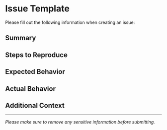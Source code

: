 # Issue Template

Please fill out the following information when creating an issue:

## Summary

<!-- Briefly describe the issue or feature request -->

## Steps to Reproduce

<!-- List the steps to reproduce the issue (if applicable) -->

## Expected Behavior

<!-- Describe what you expected to happen -->

## Actual Behavior

<!-- Describe what actually happened -->

## Additional Context

<!-- Add any other context, screenshots, or logs about the issue here -->

---

_Please make sure to remove any sensitive information before submitting._
